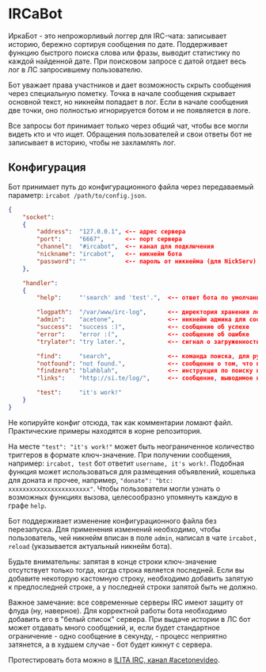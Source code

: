 # IRCaBot

ИркаБот - это непрожорливый логгер для IRC-чата: записывает историю, бережно сортируя сообщения по дате. Поддерживает функцию быстрого поиска слова или фразы, выводит статистику по каждой найденной дате. При поисковом запросе с датой отдает весь лог в ЛС запросившему пользователю.

Бот уважает права участников и дает возможность скрыть сообщения через специальную пометку. Точка в начале сообщения скрывает основной текст, но никнейм попадает в лог. Если в начале сообщения две точки, оно полностью игнорируется ботом и не появляется в логе.

Все запросы бот принимает только через общий чат, чтобы все могли видеть кто и что ищет. Обращения пользователей и свои ответы бот не записывает в историю, чтобы не захламлять лог.

## Конфигурация

Бот принимает путь до конфигурационного файла через передаваемый параметр: `ircabot /path/to/config.json`.

```json
{
    "socket":
    {
        "address":  "127.0.0.1", <-- адрес сервера
        "port":     "6667",      <-- порт сервера
        "channel":  "#ircabot",  <-- канал для подключения
        "nickname": "ircabot",   <-- никнейм бота
        "password": ""           <-- пароль от никнейма (для NickServ). Может быть пустым.
    },

    "handler":
    {
        "help":     "'search' and 'test'.",  <-- ответ бота по умолчанию

        "logpath":  "/var/www/irc-log",      <-- директория хранения логов (должна существовать)
        "admin":    "acetone",               <-- никнейм админа для сообщения об ошибках в ЛС
        "success":  "success :)",            <-- сообщение об успехе
        "error":    "error :(",              <-- сообщение об ошибке
        "trylater": "try later.",            <-- сигнал о загруженности, "попробуйте позже"

        "find":     "search",                <-- команда поиска, для русскоговорящих можеть быть "поиск"
        "notfound": "not found.",            <-- сообщение о том, что поиск не дал результата
        "findzero": "blahblah",              <-- инструкция по поиску при вызове команды без параметров
        "links":    "http://si.te/log/",     <-- сообщение, выводимое после выдачи лога (веб-ссылка на лог)

        "test":     "it's work!"
    }
}
```
Не копируйте конфиг отсюда, так как комментарии ломают файл. Практические примеры находятся в корне репозитория.

На месте `"test": "it's work!"` может быть неограниченное количество триггеров в формате ключ-значение. При получении сообщения, например: `ircabot, test` бот ответит `username, it's work!`. Подобная функция может использоваться для размещения объявлений, кошелька для доната и прочее, например, `"donate": "btc: xxxxxxxxxxxxxxxxxxxxxxx"`. Чтобы пользователи могли узнать о возможных функциях вызова, целесообразно упомянуть каждую в графе `help`.

Бот поддерживает изменение конфигурационного файла без перезапуска. Для применения изменений необходимо, чтобы пользователь, чей никнейм вписан в поле `admin`, написал в чате `ircabot, reload` (указывается актуальный никнейм бота).

Будьте внимательны: запятая в конце строки ключ-значение отсутствует только тогда, когда строка является последней. Если вы добавите некоторую кастомную строку, необходимо добавить запятую к предпоследней строке, а у последней строки запятой быть не должно.

Важное замечание: все современные серверы IRC имеют защиту от флуда (ну, наверное). Для корректной работы бота необходимо добавить его в "белый список" сервера. При выдаче истории в ЛС бот может отдавать много сообщений, и, если будет стандартное ограничение - одно сообщение в секунду, - процесс неприятно затянется, а в худшем случае - бот будет кикнут с сервера.

Протестировать бота можно в [ILITA IRC, канал #acetonevideo](https://notabug.org/acetone/video/wiki/contacts#irc).
